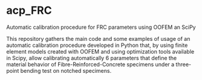 # acp_FRC
Automatic  calibration procedure for FRC parameters using OOFEM an SciPy

This repository gathers the main code and some examples of usage of an automatic calibration procedure developed in Python that, by using finite element models created with OOFEM and using optimization tools available in Scipy, allow calibrating automatically 6 parameters that define the material behavior of Fibre-Reinforced-Concrete specimens under a three-point bending test on notched specimens.
